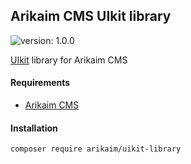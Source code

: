 ## Arikaim CMS UIkit library
![version: 1.0.0](https://img.shields.io/github/release/arikaim/uikit-library.svg)


[UIkit](https://getuikit.com/) library for Arikaim CMS 


#### Requirements 
  * [Arikaim CMS](https://github.com/arikaim/arikaim)
  

#### Installation

```sh
composer require arikaim/uikit-library
```
